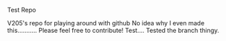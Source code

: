 
 Test Repo

V205's repo for playing around with github
No idea why I even made this...........
Please feel free to contribute!
Test....
Tested the branch thingy.

